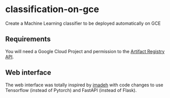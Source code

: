 # classification-on-gce
Create a Machine Learning classifier to be deployed automatically on GCE

## Requirements

You will need a Google Cloud Project and permission to the [Artifact Registry API](https://console.cloud.google.com/flows/enableapi?apiid=artifactregistry.googleapis.com).

## Web interface

The web interface was totally inspired by [imadeh](https://github.com/imadelh/ML-web-app) with code changes to use Tensorflow (instead of Pytorch) and FastAPI (instead of Flask).